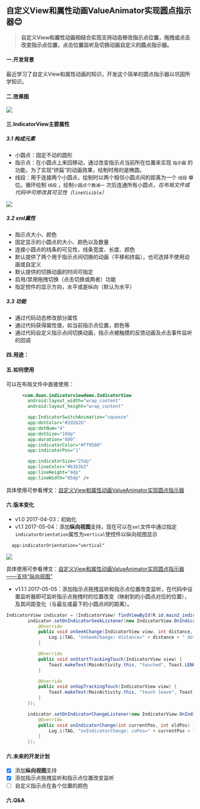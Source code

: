 ## 自定义View和属性动画ValueAnimator实现圆点指示器:blush:

>**自定义View和属性动画相结合实现支持动态修改指示点位置，拖拽或点击改变指示点位置，点击位置监听及切换动画自定义的圆点指示器。**

#### 一.开发背景
最近学习了自定义View和属性动画的知识，开发这个简单的圆点指示器以巩固所学知识。

#### 二.效果图

![](https://raw.githubusercontent.com/DuanJiaNing/IndicatorViewDemo/master/screenshot001.gif)

#### 三.IndicatorView主要属性
##### 3.1 构成元素
- 小圆点：固定不动的圆形
- 指示点：在小圆点上来回移动，通过改变指示点当前所在位置来实现 `指示器` 的功能，为了实现“挤扁”的动画效果，绘制时用的是椭圆。
- 线段：用于连接两个小圆点，绘制时以两个相邻小圆点间的距离为一个 `线段` 单位。循环绘制 `线段` ，绘制`小圆点个数减一` 次后连通所有小圆点，*在布局文件或代码中可修改其可见性（`lineVisible`）*


![](http://img.blog.csdn.net/20170406005737300?watermark/2/text/aHR0cDovL2Jsb2cuY3Nkbi5uZXQvYWltZWltZWlUUw==/font/5a6L5L2T/fontsize/400/fill/I0JBQkFCMA==/dissolve/70/gravity/SouthEast)
##### 3.2 xml属性
- 指示点大小、颜色
- 固定显示的小圆点的大小、颜色以及数量
- 连接小圆点的线条的可见性，线条宽度、长度、颜色
- 默认提供了两个用于指示点间切换的动画（平移和挤扁），也可选择不使用动画或自定义
- 默认提供的切换动画的时间可指定
- 启用/禁用拖拽切换（点击切换或两者）功能
- 指定控件的显示方向，水平或是纵向（默认为水平）
##### 3.3 功能
- 通过代码动态修改部分属性
- 通过代码获得属性值，如当前指示点位置，颜色等
- 通过代码自定义指示点间切换动画，指示点被触摸的反馈动画及点击事件监听的回调
#### 四.用途：

#### 五.如何使用
可以在布局文件中直接使用：
``` xml
      <com.duan.indicatorviewdemo.IndicatorView
        android:layout_width="wrap_content"
        android:layout_height="wrap_content"

        app:IndicatorSwitchAnimation="squeeze"
        app:dotColor="#2d2b2b"
        app:dotNum="4"
        app:dotSize="10dp"
        app:duration="800"
        app:indicatorColor="#ff9500"
        app:indicatorPos="1"

        app:indicatorSize="25dp"
        app:lineColor="#b3b3b3"
        app:lineHeight="4dp"
        app:lineWidth="85dp" />
```
具体使用可参看博文：[自定义View和属性动画ValueAnimator实现圆点指示器](http://blog.csdn.net/aimeimeiTS/article/details/69370853)
#### 六.版本变化
- v1.0 2017-04-03：初始化
- v1.1 2017-05-04：添加**纵向视图**支持，现在可以在`xml`文件中通过指定`indicatorOrientation`属性为`vertical`使控件以纵向视图显示
``` xml
  app:indicatorOrientation="vertical"
```
![](https://raw.githubusercontent.com/DuanJiaNing/IndicatorViewDemo/master/screenshot002.gif)

具体使用可参看博文：[自定义View和属性动画ValueAnimator实现圆点指示器——支持“纵向视图”](http://blog.csdn.net/aimeimeits/article/details/71158500)

- v1.1.1 2017-05-05：添加指示点拖拽监听和指示点位置改变监听，在代码中设置监听器即可监听指示点拖拽时的位置改变（映射到的小圆点对应的位置），及其间距变化（与最左或最下的小圆点间的距离）。
```java
IndicatorView indicator = (IndicatorView) findViewById(R.id.main2_indicator);
        indicator.setOnIndicatorSeekListener(new IndicatorView.OnIndicatorSeekListener() {
            @Override
            public void onSeekChange(IndicatorView view, int distance, int dotPos) {
                Log.i(TAG, "onSeekChange: distance=" + distance + " dot=" + dotPos);
            }

            @Override
            public void onStartTrackingTouch(IndicatorView view) {
                Toast.makeText(MainActivity.this, "touched", Toast.LENGTH_SHORT).show();
            }

            @Override
            public void onSopTrackingTouch(IndicatorView view) {
                Toast.makeText(MainActivity.this, "touch leave", Toast.LENGTH_SHORT).show();
            }
        });

        indicator.setOnIndicatorChangeListener(new IndicatorView.OnIndicatorChangeListener() {
            @Override
            public void onIndicatorChange(int currentPos, int oldPos) {
                Log.i(TAG, "onIndicatorChange: cuPos=" + currentPos + " oldPos=" + oldPos);
            }
        });
```
#### 六.未来的开发计划
- [X] 添加**纵向视图**支持
- [X] 添加指示点拖拽监听和指示点位置改变监听
- [ ] 自定义指示点在各个位置的颜色

#### 六.Q&A
